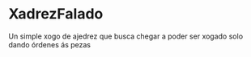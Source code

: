 # XadrezFalado

Un simple xogo de ajedrez que busca chegar a poder ser xogado solo dando órdenes ás pezas
